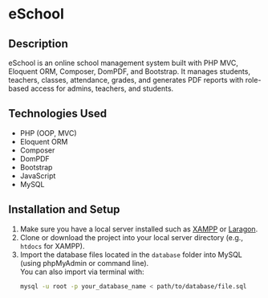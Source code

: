 # eSchool

## Description

eSchool is an online school management system built with PHP MVC, Eloquent ORM, Composer, DomPDF, and Bootstrap. It manages students, teachers, classes, attendance, grades, and generates PDF reports with role-based access for admins, teachers, and students.

## Technologies Used

- PHP (OOP, MVC)
- Eloquent ORM
- Composer
- DomPDF
- Bootstrap
- JavaScript
- MySQL

## Installation and Setup

1. Make sure you have a local server installed such as [XAMPP](https://www.apachefriends.org/index.html) or [Laragon](https://laragon.org/).
2. Clone or download the project into your local server directory (e.g., `htdocs` for XAMPP).
3. Import the database files located in the `database` folder into MySQL (using phpMyAdmin or command line).  
   You can also import via terminal with:  
   ```bash
   mysql -u root -p your_database_name < path/to/database/file.sql
